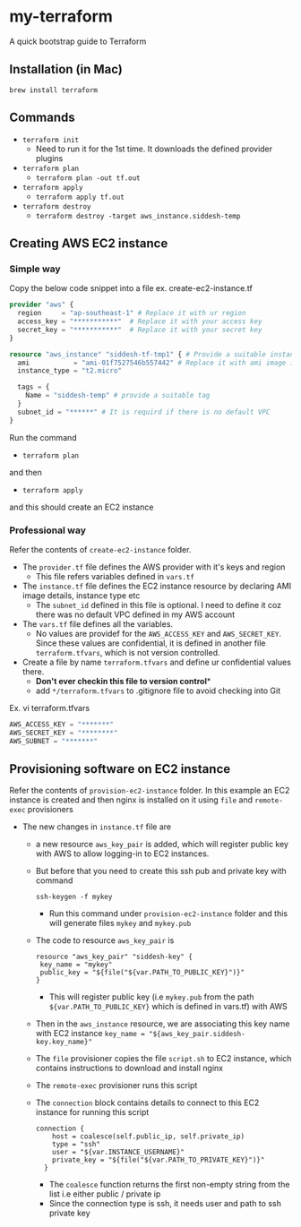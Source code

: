 # my-terraform

A quick bootstrap guide to Terraform

## Installation (in Mac)
```brew install terraform```

## Commands
* ```terraform init```
    * Need to run it for the 1st time. It downloads the defined provider plugins
* ```terraform plan```
    * ```terraform plan -out tf.out```
* ```terraform apply```
    * ```terraform apply tf.out```
* ```terraform destroy```
    * ```terraform destroy -target aws_instance.siddesh-temp```

## Creating AWS EC2 instance

### Simple way
Copy the below code snippet into a file ex. create-ec2-instance.tf

```create-ec2-instance.tf
provider "aws" {
  region     = "ap-southeast-1" # Replace it with ur region
  access_key = "***********"  # Replace it with your access key
  secret_key = "***********"  # Replace it with your secret key
}

resource "aws_instance" "siddesh-tf-tmp1" { # Provide a suitable instance name
  ami           = "ami-01f7527546b557442" # Replace it with ami image id specific to ur region
  instance_type = "t2.micro"

  tags = {
    Name = "siddesh-temp" # provide a suitable tag
  }
  subnet_id = "******" # It is requird if there is no default VPC
}
``` 
Run the command
* ```terraform plan```

and then

* ```terraform apply```

and this should create an EC2 instance

### Professional way
Refer the contents of `create-ec2-instance` folder. 
* The `provider.tf` file defines the AWS provider with it's keys and region
    * This file refers variables defined in `vars.tf`
* The `instance.tf` file defines the EC2 instance resource by declaring AMI image details, instance type etc
    * The `subnet_id` defined in this file is optional. I need to define it coz there was no default VPC defined in my
    AWS account
* The `vars.tf` file defines all the variables.
    * No values are providef for the `AWS_ACCESS_KEY` and `AWS_SECRET_KEY`. Since these values are confidential, it is
    defined in another file `terraform.tfvars`, which is not version controlled.
* Create a file by name `terraform.tfvars` and define ur confidential values there. 
    * **Don't ever checkin this file to version control***
    * add `*/terraform.tfvars` to .gitignore file to avoid checking into Git

Ex. vi terraform.tfvars
```terraform.tfvars
AWS_ACCESS_KEY = "*******"
AWS_SECRET_KEY = "********"
AWS_SUBNET = "*******"

```

## Provisioning software on EC2 instance
Refer the contents of `provision-ec2-instance` folder. In this example an EC2 instance is created and then nginx is
installed on it using `file` and `remote-exec` provisioners 
* The new changes in `instance.tf` file are
     * a new resource `aws_key_pair` is added, which will register public key with AWS to allow logging-in to EC2 
     instances. 
     * But before that you need to create this ssh pub and private key with command 
     
        ```ssh-keygen -f mykey```
        * Run this command under `provision-ec2-instance` folder and this will generate files `mykey` and `mykey.pub`
     * The code to resource `aws_key_pair` is
     
         ```aidl
        resource "aws_key_pair" "siddesh-key" {
          key_name = "mykey"
          public_key = "${file("${var.PATH_TO_PUBLIC_KEY}")}"
        }
        ```
    
        * This will register public key (i.e `mykey.pub` from the path `${var.PATH_TO_PUBLIC_KEY}` which is defined in 
        vars.tf) with AWS   
        
     * Then in the `aws_instance` resource, we are associating this key name with EC2 instance
     ```key_name = "${aws_key_pair.siddesh-key.key_name}"``` 
     * The `file` provisioner copies the file `script.sh` to EC2 instance, which contains instructions to download and 
     install nginx
     * The `remote-exec` provisioner runs this script
     * The `connection` block contains details to connect to this EC2 instance for running this script
        ```aidl
        connection {
            host = coalesce(self.public_ip, self.private_ip)
            type = "ssh"
            user = "${var.INSTANCE_USERNAME}"
            private_key = "${file("${var.PATH_TO_PRIVATE_KEY}")}"
          }
        ```
        * The `coalesce` function returns the first non-empty string from the list i.e either public / private ip
        * Since the connection type is ssh, it needs user and path to ssh private key
 

